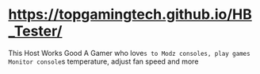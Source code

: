 # https://topgamingtech.github.io/HB_Tester/

This Host Works Good
A Gamer who love`s to Modz consoles, play games Monitor console`s temperature, adjust fan speed and more


